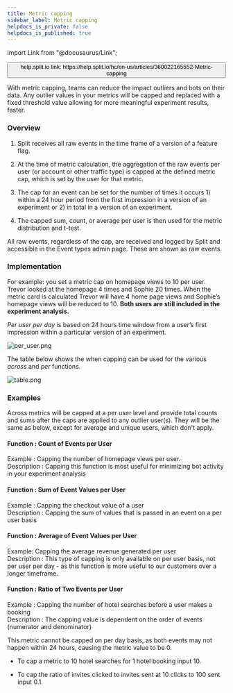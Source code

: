 ```yaml
---
title: Metric capping
sidebar_label: Metric capping
helpdocs_is_private: false
helpdocs_is_published: true
---
```


import Link from "@docusaurus/Link";

<p>
  <button style={{borderRadius:'8px', border:'1px', fontFamily:'Courier New', fontWeight:'800', textAlign:'left'}}> help.split.io link: https://help.split.io/hc/en-us/articles/360022165552-Metric-capping </button>
</p>

<p>
  With metric capping, teams can reduce the impact outliers and bots on their data.
  Any outlier values in your metrics will be capped and replaced with a fixed threshold
  value allowing for more meaningful experiment results, faster.
</p>
<h3 id="overview" class="header-anchor">Overview</h3>
<ol>
  <li>
    <p>
      Split receives all raw events in the time frame of a version of a feature
      flag.
    </p>
  </li>
  <li>
    <p>
      At the time of metric calculation, the aggregation of the raw events
      per user (or account or other traffic type) is capped at the defined
      metric cap, which is set by the user for that metric.
    </p>
  </li>
  <li>
    <p>
      The cap for an event can be set for the number of times it occurs 1)
      within a 24 hour period from the first impression in a version of an
      experiment or 2) in total in a version of an experiment.
    </p>
  </li>
  <li>
    <p>
      The capped sum, count, or average per user is then used for the metric
      distribution and t-test.
    </p>
  </li>
</ol>
<p>
  All raw events, regardless of the cap, are received and logged by Split and accessible
  in the Event types admin page. These are shown as raw events.
</p>
<h3 id="implementation" class="header-anchor">Implementation</h3>
<p>
  For example: you set a metric cap on homepage views to 10 per user. Trevor looked
  at the homepage 4 times and Sophie 20 times. When the metric card is calculated
  Trevor will have 4 home page views and Sophie’s homepage views will be reduced
  to 10.
  <strong>Both users are still included in the experiment analysis.</strong>
</p>
<p>
  <em>Per user per day</em> is based on 24 hours time window from a user’s first
  impression within a particular version of an experiment.
</p>
<p>
  <img src="https://help.split.io/guide-media/01GW8E88T5STNKTJF3VPXDFKCV" alt="per_user.png" />
</p>
<p>
  The table below shows the when capping can be used for the various
  <em>across</em> and <em>per</em> functions.
</p>
<p>
  <img src="https://help.split.io/guide-media/01GW8V3KWBGYFZRN2J99YKZXR6" alt="table.png" />
</p>
<h3 id="examples" class="header-anchor">Examples</h3>
<p>
  Across metrics will be capped at a per user level and provide total counts and
  sums after the caps are applied to any outlier user(s). They will be the same
  as below, except for average and unique users, which don't apply.
</p>
<h4 id="function--count-of-events-per-user" class="header-anchor">Function : Count of Events per User</h4>
<p>
  Example : Capping the number of homepage views per user.<br />
  Description : Capping this function is most useful for minimizing bot activity
  in your experiment analysis
</p>
<h4 id="function--sum-of-event-values-per-user" class="header-anchor">Function : Sum of Event Values per User</h4>
<p>
  Example : Capping the checkout value of a user<br />
  Description : Capping the sum of values that is passed in an event on a per user
  basis
</p>
<h4 id="function--average-of-event-values-per-user" class="header-anchor">Function : Average of Event Values per User</h4>
<p>
  Example: Capping the average revenue generated per user<br />
  Description : This type of capping is only available on per user basis, not per
  user per day - as this function is more useful to our customers over a longer
  timeframe.
</p>
<h4 id="function--ratio-of-two-events-per-user" class="header-anchor">Function : Ratio of Two Events per User</h4>
<p>
  Example : Capping the number of hotel searches before a user makes a booking<br />
  Description : The capping value is dependent on the order of events (numerator
  and denominator)
</p>
<p>
  This metric cannot be capped on per day basis, as both events may not happen
  within 24 hours, causing the metric value to be 0.
</p>
<ul>
  <li>
    <p>
      To cap a metric to 10 hotel searches for 1 hotel booking input 10.
    </p>
  </li>
  <li>
    <p>
      To cap the ratio of invites clicked to invites sent at 10 clicks to 100
      sent input 0.1.
    </p>
  </li>
</ul>